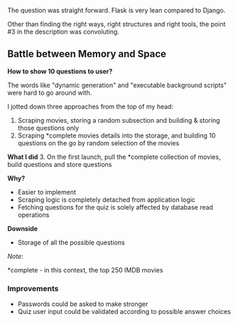 The question was straight forward. Flask is very lean compared to Django. 

Other than finding the right ways, right structures and right tools, the point #3 in the description was convoluting.

## Battle between Memory and Space

**How to show 10 questions to user?**

The words like "dynamic generation" and "executable background scripts" were hard to go around with.

I jotted down three approaches from the top of my head:
1. Scraping movies, storing a random subsection and building & storing those questions only
2. Scraping *complete movies details into the storage, and building 10 questions on the go by random selection of the 
movies

**What I did**
3. On the first launch, pull the *complete collection of movies, build questions and store questions

**Why?**
- Easier to implement
- Scraping logic is completely detached from application logic
- Fetching questions for the quiz is solely affected by database read operations

**Downside**
- Storage of all the possible questions

_Note_:

*complete - in this context, the top 250 IMDB movies

### Improvements

- Passwords could be asked to make stronger
- Quiz user input could be validated according to possible answer choices